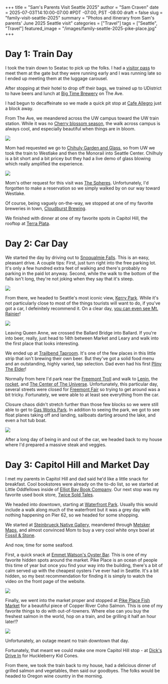 +++
title = "Sam's Parents Visit Seattle 2025"
author = "Sam Craven"
date = 2025-07-03T14:10:00-07:00
#PDT -07:00, PST -08:00
draft = false
slug = "family-visit-seattle-2025"
summary = "Photos and itinerary from Sam's parents' June 2025 Seattle visit"
categories = ["Travel"]
tags = ["Seattle", "Travel"]
featured_image = "/images/family-seattle-2025-pike-place.jpg"
+++

# Day 1: Train Day

I took the train down to Seatac to pick up the folks. I had a [visitor pass](https://www.portseattle.org/page/sea-visitor-pass-program) to meet them at the gate but they were running early and I was running late so I ended up meeting them at the luggage carousel.

After stopping at their hotel to drop off their bags, we trained up to UDistrict to have beers and lunch at [Big Time Brewery](https://www.bigtimebrewery.com/) on The Ave.

I had begun to decaffeinate so we made a quick pit stop at [Cafe Allegro](https://seattleallegro.com/) just a block away.

From The Ave, we meandered across the UW campus toward the UW train station. While it was no [Cherry blossom season](/images/24-in-24-06.jpg), the walk across campus is always cool, and especially beautiful when things are in bloom.

[![](/images/family-seattle-2025-uw.jpg)](/images/family-seattle-2025-uw.jpg)

Mom had requested we go to [Chihuly Garden and Glass](https://www.chihulygardenandglass.com/), so from UW we took the train to Westlake and then the Monorail into Seattle Center. Chilhuly is a bit short and a bit pricey but they had a live demo of glass blowing which really amplified the experience.

[![](/images/family-seattle-2025-chihuly.jpg)](/images/family-seattle-2025-chihuly.jpg)

Mom's other request for this visit was [The Spheres](https://www.seattlespheres.com/). Unfortunately, I'd forgotten to make a reservation so we simply walked by on our way toward Westlake.

Of course, being vaguely on-the-way, we stopped at one of my favorite breweries in town, [Cloudburst Brewing](https://cloudburstbrew.com/).

We finished with dinner at one of my favorite spots in Capitol Hill, the rooftop at [Terra Plata](https://www.terraplata.com/).

# Day 2: Car Day

We started the day by driving out to [Snoqualmie Falls](https://www.snoqualmiefalls.com/). This is an easy, pleasant drive. A couple tips: First, just turn right into the free parking lot. It's only a few hundred extra feet of walking and there's probably no parking in the paid lot anyway. Second, while the walk to the bottom of the falls isn't long, they're not joking when they say that it's steep.

[![](/images/family-seattle-2025-snoqualmiefalls.jpg)](/images/family-seattle-2025-snoqualmiefalls.jpg)

From there, we headed to Seattle's most iconic view, [Kerry Park](https://seattle.gov/parks/allparks/kerry-park). While it's not particularly close to most of the things tourists will want to do, if you've got a car, I defeinitely recommend it. On a clear day, [you can even see Mt. Rainier](/images/24-in-24-13.jpg)!

[![](/images/family-seattle-2025-kerry-park.jpg)](/images/family-seattle-2025-kerry-park.jpg)

Leaving Queen Anne, we crossed the Ballard Bridge into Ballard. If you're into beer, really, just head to 14th between Market and Leary and walk into the first place that looks interesting.

We ended up at [Trailbend Taproom](https://trailbendtaproom.com/). It's one of the few places in this little strip that isn't brewing their own beer. But they've got a solid food menu and an outstanding, highly varied, tap selection. Dad even had his first [Pliny The Elder](https://www.beeradvocate.com/beer/profile/863/7971/)!

Normally from here I'd park near the [Freemont Troll](https://fremont.com/troll/) and walk to [Lenin](https://fremont.com/lenin-statue/), the [rocket](https://fremont.com/rocket/), and [The Center of The Universe](https://fremont.com/guidepost/). Unfortunately, this particular day, several streets were closed for [Freemont Fair](https://fremontfair.com/) so trying to get around was a bit tricky. Fortunately, we were able to at least see everything from the car.

Closure chaos didn't stretch further than those few blocks so we were still able to get to [Gas Works Park](https://www.seattle.gov/parks/allparks/gas-works-park). In addition to seeing the park, we got to see float planes taking off and landing, sailboats darting around the lake, and even a hot tub boat.

[![](/images/family-seattle-2025-gas-works.jpg)](/images/family-seattle-2025-gas-works.jpg)

After a long day of being in and out of the car, we headed back to my house where I'd prepared a massive steak and veggies.

# Day 3: Capitol Hill and Market Day

I met my parents in Capitol Hill and dad said he'd like a little snack for breakfast. Cool bookstores were already on the to-do list, so we started at Little Oddfellows inside of [Elliot Bay Book Company](https://www.elliottbaybook.com/). Our next stop was my favorite used book store, [Twice Sold Tales](https://www.twicesoldtales.com/).

We headed into downtown, starting at [Waterfront Park](https://waterfrontparkseattle.org/the-park/). Usually this would include a walk along much of the waterfront but it was a grey day with nothing happening on Pier 62, so we headed for some shopping.

We started at [Steinbrueck Native Gallery](https://steinbruecknativegallery.com/), meandered through [Metsker Maps](https://metskermaps.com/), and almost convinced Mom to buy a very cool white onyx bowl at [Fossil & Stone](https://www.fossilandstone.com/).

And now, time for some seafood.

First, a quick snack at [Emmet Watson's Oyster Bar](https://www.emmettwatsons.com/). This is one of my favorite hidden spots around the market. Pike Place is an ocean of people this time of year but once you find your way into the building, there's a bit of calm served up with the cheapest oysters I've ever had in Seattle. It's a bit hidden, so my best recommendation for finding it is simply to watch the video on the front page of the website.

[![](/images/family-seattle-2025-oysters.jpg)](/images/family-seattle-2025-oysters.jpg)

Finally, we went into the market proper and stopped at [Pike Place Fish Market](https://www.pikeplacefish.com/) for a beautiful piece of Copper River Coho Salmon. This is one of my favorite things to do with out-of-towners. Where else can you buy the freshest salmon in the world, hop on a train, and be grilling it half an hour later!?

[![](/images/family-seattle-2025-coho-salmon.jpg)](/images/family-seattle-2025-coho-salmon.jpg)

Unfortunately, an outage meant no train downtown that day.

Fortunately, that meant we could make one more Capitol Hill stop - at [Dick's Drive In](https://www.ddir.com/) for Huckleberry Kid Cones.

From there, we took the train back to my house, had a delicious dinner of grilled salmon and vegetables, then said our goodbyes. The folks would be headed to Oregon wine country in the morning.